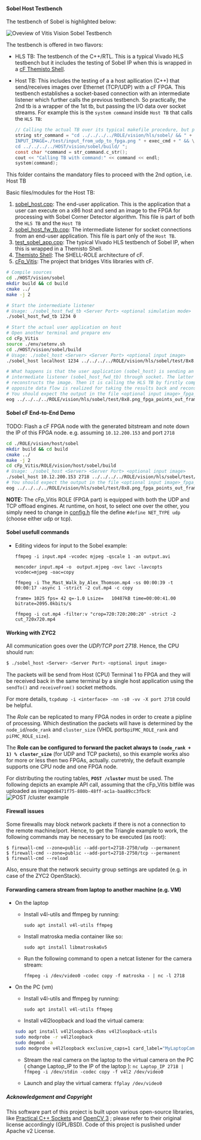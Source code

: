 #### Sobel Host Testbench

The testbench of Sobel is highlighted below:

![Oveview of Vitis Vision Sobel Testbench](../../../doc/sobel_tb.png)

The testbench is offered in two flavors:
- HLS TB: The testbench of the C++/RTL. This is a typical Vivado HLS testbench but it includes the testing of Sobel IP when this is wrapped in a [cF Themisto Shell](https://pages.github.ibm.com/cloudFPGA/Doc/pages/cfdk.html#the-themisto-sra).
- Host TB: This includes the testing of a a host apllication (C++) that send/receives images over Ethernet (TCP/UDP) with a cF FPGA. This testbench establishes a socket-based connection with an intermediate listener which further calls the previous testbench. So practically, the 2nd tb is a wrapper of the 1st tb, but passing the I/O data over socket streams.
  For example this is the `system command` inside `Host TB` that calls the `HLS TB`:
  
  ```c
  // Calling the actual TB over its typical makefile procedure, but passing the save file
  string str_command = "cd ../../../../ROLE/vision/hls/sobel/ && " + clean_cmd + "\
  INPUT_IMAGE=./test/input_from_udp_to_fpga.png " + exec_cmd + " && \
  cd ../../../../HOST/vision/sobel/build/ "; 
  const char *command = str_command.c_str(); 
  cout << "Calling TB with command:" << command << endl; 
  system(command); 
  ```

This folder contains the mandatory files to proceed with the 2nd option, i.e. Host TB

Basic files/modules for the Host TB:
  1. [sobel_host.cpp](https://github.ibm.com/cloudFPGA/cFp_Vitis/blob/master/ROLE/vision/host/sobel/src/sobel_host.cpp): The end-user application. This is the application that a user can execute on a x86 host and send an image to the FPGA for processing with Sobel Corner Detector algorithm. This file is part of both the `HLS TB` and the `Host TB`
  2. [sobel_host_fw_tb.cpp](https://github.ibm.com/cloudFPGA/cFp_Vitis/blob/master/ROLE/vision/host/sobel/src/sobel_host_fwd_tb.cpp): The intermediate listener for socket connections from an end-user application. This file is part only of the `Host TB`.
  3. [test_sobel_app.cpp](https://github.ibm.com/cloudFPGA/cFp_Vitis/blob/master/ROLE/vision/hls/sobel_app/src/sobel_app.cpp): The typical Vivado HLS testbench of Sobel IP, when this is wrapped in a Themisto Shell.
  4. [Themisto Shell](https://pages.github.ibm.com/cloudFPGA/Doc/pages/cfdk.html#the-themisto-sra): The SHELL-ROLE architecture of cF.
  5. [cFp_Vitis](https://github.ibm.com/cloudFPGA/cFp_Vitis): The project that bridges Vitis libraries with cF.

  
```bash
# Compile sources
cd ./HOST/vision/sobel
mkdir build && cd build
cmake ../
make -j 2

# Start the intermediate listener
# Usage: ./sobel_host_fwd_tb <Server Port> <optional simulation mode>
./sobel_host_fwd_tb 1234 0

# Start the actual user application on host
# Open another terminal and prepare env
cd cFp_Vitis
source ./env/setenv.sh
cd ./HOST/vision/sobel/build
# Usage: ./sobel_host <Server> <Server Port> <optional input image>
./sobel_host localhost 1234 ../../../../ROLE/vision/hls/sobel/test/8x8.png

# What happens is that the user application (sobel_host) is sending an input image file to 
# intermediate listener (sobel_host_fwd_tb) through socket. The latter receives the payload and 
# reconstructs the image. Then it is calling the HLS TB by firstly compiling the HLS TB files. The 
# opposite data flow is realized for taking the results back and reconstruct the FPGA output image.
# You should expect the output in the file <optional input image>_fpga_out_frame_#.png
eog ../../../../ROLE/vision/hls/sobel/test/8x8.png_fpga_points_out_frame_1.png

```


#### Sobel cF End-to-End Demo

TODO: Flash a cF FPGA node with the generated bitstream and note down the IP of this FPGA node. e.g. assuming `10.12.200.153` and port `2718`


```bash
cd ./ROLE/vision/host/sobel
mkdir build && cd build
cmake ../
make -j 2
cd cFp_Vitis/ROLE/vision/host/sobel/build
# Usage: ./sobel_host <Server> <Server Port> <optional input image>
./sobel_host 10.12.200.153 2718 ../../../../ROLE/vision/hls/sobel/test/8x8.png
# You should expect the output in the file <optional input image>_fpga_out_frame_#.png
eog ../../../../ROLE/vision/hls/sobel/test/8x8.png_fpga_points_out_frame_1.png
```

**NOTE:** The cFp_Vitis ROLE (FPGA part) is equipped with both the UDP and TCP offload engines. At 
runtime, on host, to select one over the other, you simply need to change in [config.h](https://github.ibm.com/cloudFPGA/cFp_Vitis/blob/master/HOST/vision/sobel/include/config.h) 
file the define `#define NET_TYPE udp` (choose either udp or tcp).


#### Sobel usefull commands

- Editing videos for input to the Sobel example:
  
  `ffmpeg -i input.mp4 -vcodec mjpeg -qscale 1 -an output.avi`
  
  `mencoder input.mp4 -o  output.mjpeg -ovc lavc -lavcopts vcodec=mjpeg -oac=copy`
  
  `ffmpeg -i The_Mast_Walk_by_Alex_Thomson.mp4 -ss 00:00:39 -t 00:00:17 -async 1 -strict -2 cut.mp4 -c copy`
  
  `frame= 1025 fps= 42 q=-1.0 Lsize=   10487kB time=00:00:41.00 bitrate=2095.0kbits/s   `
  
  `ffmpeg -i cut.mp4 -filter:v "crop=720:720:200:20" -strict -2 cut_720x720.mp4`

  
#### Working with ZYC2

All communication goes over the *UDP/TCP port 2718*. Hence, the CPU should run:
```bash
$ ./sobel_host <Server> <Server Port> <optional input image>
```

The packets will be send from Host (CPU) Terminal 1 to FPGA and they will be received back in the 
same terminal by a single host application using the `sendTo()` and `receiveFrom()` socket methods.

For more details, `tcpdump -i <interface> -nn -s0 -vv -X port 2718` could be helpful.

The *Role* can be replicated to many FPGA nodes in order to create a pipline of processing.
Which destination the packets will have is determined by the `node_id`/`node_rank` and `cluster_size`
(VHDL ports`piFMC_ROLE_rank` and `piFMC_ROLE_size`).

The **Role can be configured to forward the packet always to `(node_rank + 1) % cluster_size`** 
(for UDP and TCP packets), so this example works also for more or less then two FPGAs, actually.
curretnly, the default example supports one CPU node and one FPGA node.


For distributing the routing tables, **`POST /cluster`** must be used.
The following depicts an example API call, assuming that the cFp_Vitis bitfile was uploaded as 
image`d8471f75-880b-48ff-ac1a-baa89cc3fbc9`:
![POST /cluster example](../../../doc/post_cluster.png)

#### Firewall issues

Some firewalls may block network packets if there is not a connection to the remote machine/port.
Hence, to get the Triangle example to work, the following commands may be necessary to be executed 
(as root):

```
$ firewall-cmd --zone=public --add-port=2718-2750/udp --permanent
$ firewall-cmd --zone=public --add-port=2718-2750/tcp --permanent
$ firewall-cmd --reload
```

Also, ensure that the network secuirty group settings are updated (e.g. in case of the ZYC2 OpenStack).

#### Forwarding camera stream from laptop to another machine (e.g. VM)

* On the laptop
    
    * Install v4l-utils and ffmpeg by running:

        `sudo apt install v4l-utils ffmpeg`

    * Install matroska media container like so:

        `sudo apt install libmatroska6v5`

    * Run the following command to open a netcat listener for the camera stream:

        `ffmpeg -i /dev/video0 -codec copy -f matroska - | nc -l 2718`
        
* On the PC (vm)

    * Install v4l-utils and ffmpeg by running:

        `sudo apt install v4l-utils ffmpeg`

    * Install v4l2loopback and load the virtual camera:

    ```bash
    sudo apt install v4l2loopback-dkms v4l2loopback-utils
    sudo modprobe -r v4l2loopback
    sudo depmod -a
    sudo modprobe v4l2loopback exclusive_caps=1 card_label="MyLaptopCam:MyLaptopCam"
    ```
    
    * Stream the real camera on the laptop to the virtual camera on the PC ( change Laptop_IP to the IP of the laptop ):
        `nc Laptop_IP 2718 | ffmpeg -i /dev/stdin -codec copy -f v4l2 /dev/video0`

    * Launch and play the virtual camera:
        `ffplay /dev/video0`

##### Acknowledgement and Copyright
This software part of this project is built upon various open-source libraries, like [Practical C++ Sockets](http://cs.ecs.baylor.edu/~donahoo/practical/CSockets/practical/) and [OpenCV 3](http://opencv.org/) ; please refer to their original license accordingly (GPL/BSD). Code of this project is puslished under Apache v2 License.
